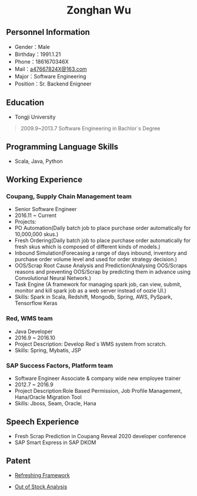  <center>
     <h1>Zonghan Wu</h1>
 </center>

## Personnel Information 

* Gender：Male
* Birthday：1991.1.21  
* Phone：1861670346X 
* Mail：a47667824X@163.com    
* Major：Software Engineering 
* Position：Sr. Backend Enigneer

## Education
         
* Tongji University
> 2009.9~2013.7
> Software Engineering in Bachlor`s Degree

## Programming Language Skills

* Scala, Java, Python

## Working Experience

### Coupang, Supply Chain Management team
*   Senior Software Engineer
*   2016.11 ~ Current
*   Projects: 
*   PO Automation(Daily batch job to place purchase order automatically for 10,000,000 skus.) 
*   Fresh Ordering(Daily batch job to place purchase order automatically for fresh skus which is composed of different kinds of models.)
*   Inbound Simulation(Forecasing a range of days inbound, inventory and purchase order volume level and used for order strategy decision.)
*   OOS/Scrap Root Cause Analysis and Prediction(Analysing OOS/Scraps reasons and preventing OOS/Scrap by predicting them in advance using Convolutional Neural Network.)
*   Task Engine (A framework for managing spark job, can view, submit, monitor and kill spark job as a web server instead of oozie UI.)
*   Skills: Spark in Scala, Redshift, Mongodb, Spring, AWS, PySpark, Tensorflow Keras

### Red, WMS team 
*  Java Developer
*  2016.9 ~ 2016.10
*  Project Description: Develop Red`s WMS system from scratch.
*  Skills: Spring, Mybatis, JSP


### SAP Success Factors, Platform team 
*  Software Engineer Associate & company wide new employee trainer
*  2012.7 ~ 2016.9
*  Project Description:Role Based Permission, Job Profile Management, Hana/Oracle Migration Tool
*  Skills: Jboss, Seam, Oracle, Hana

## Speech Experience
* Fresh Scrap Prediction in Coupang Reveal 2020 developer conference
* SAP Smart Express in SAP DKOM 

## Patent
* [Refreshing Framework](https://patft.uspto.gov/netacgi/nph-Parser?Sect1=PTO2&Sect2=HITOFF&p=1&u=%2Fnetahtml%2FPTO%2Fsearch-bool.html&r=2&f=G&l=50&co1=AND&d=PTXT&s1=%22Wu%3B+Zonghan%22&OS=%22Wu;+Zonghan%22&RS=%22Wu;+Zonghan%22)

* [Out of Stock Analysis](https://patft.uspto.gov/netacgi/nph-Parser?Sect1=PTO2&Sect2=HITOFF&p=1&u=%2Fnetahtml%2FPTO%2Fsearch-bool.html&r=1&f=G&l=50&co1=AND&d=PTXT&s1=%22Wu%3B+Zonghan%22&OS=%22Wu;+Zonghan%22&RS=%22Wu;+Zonghan%22)

